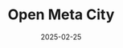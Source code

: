 ---  
layout: startup_page  
title: "Open Meta City"  
id: "metacity.com"  
permalink: "/openmetacitymetacity.com02252025/"  
website: "https://www.metacity.com/"  
funding_round: "Strategic Investment"  
funding_amount: "$20M"  
investors: "GEM Digital"  
about: "Open Meta City is a virtual real estate platform that serves as a gateway to Real World Assets (RWA). It aims to revolutionize the real estate industry by democratizing access to digital assets and redefining how individuals interact with and invest in real estate. The platform provides a global service blending fun, knowledge, and immersive experiences, educating users about real estate's digital transformation and tokenization."  
markets: "Real Estate, Metaverse, Internet Publishing"  
hq: "Sunnyvale, California, United States"  
founded_year: ""  
linkedin: "https://www.linkedin.com/company/joinmetacity"  
twitter: ""  
instagram: ""  
facebook: ""  
crunchbase: ""  
pitchbook: ""  

date_display: "25-Feb-2025"  
date: "2025-02-25"

# SEO Optimization  
meta_title: "Open Meta City - Strategic Investment Funding ($20M)"  
meta_description: "Open Meta City, Open Meta City is a virtual real estate platform that serves as a gateway to Real World Assets (RWA). It aims to revolutionize the real estate industr..."  
meta_keywords: "Open Meta City, Real Estate, Metaverse, Internet Publishing, Strategic Investment funding"  
canonical_url: "https://startup.projectstartups.com/openmetacitymetacity.com02252025/"  
---